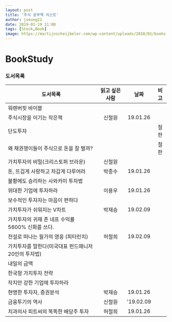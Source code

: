 ```yaml
---
layout: post
title: '주식 공부책 리스트'
author: jseung21
date: 2019-01-19 11:00
tags: [Stock,Book]
image: https://martijnscheijbeler.com/wp-content/uploads/2018/01/books.jpg
---
```


# BookStudy

### 도서목록


| 도서목록       | 읽고 싶은 사람  | 날짜  | 비고 |
| ------------- |:-------------:| :-----:|:-----:|
| 워렌버핏 바이블                                  |     |      | |
| 주식시장을 이기는 작은책                           | 신철원|  19.01.26 | |
| 단도투자                                       | |    | 절판 |
| 왜 채권쟁이들이 주식으로 돈을 잘 벌까?                | | | 절판 |
| 가치투자의 비밀(크리스토퍼 브라운)                   | 신철원|      | |
| 돈, 뜨겁게 사랑하고 차갑게 다루어라                  | 박종수 | 19.01.26| |
| 불황에도 승리하는 사와카미 투자법                    |     |      | |
| 위대한 기업에 투자하라                            | 이용우 | 19.01.26 | |
| 보수적인 투자자는 마음이 편하다                     |     |      | |
| 가치투자가 쉬워지는 V차트                          | 박재승 |19.02.09| |
| 가치투자의 귀재 존 네프 수익률 5600% 신화를 쓰다.      |     |      | |
| 전설로 떠나는 월가의 영웅 (피터린치)                 | 허철희 | 19.02.09 | |
| 가치투자를 말한다(미국대표 펀드매니저 20인의 투자법)     |     |      | |
| 내일의 금맥                                    |     |      | |
| 한국형 가치투자 전략                             |     |      | |
| 작지만 강한 기업에 투자하라                        |     |      | |
| 현명한 투자자, 증권분석                           | 박재승| 19.01.26| |
| 금융투기의 역사                                 | 신철원    | '19.02.09 | |
| 치과의사 피트씨의 똑똑한 배당주 투자                 | 허철희    | 19.01.26 | |

